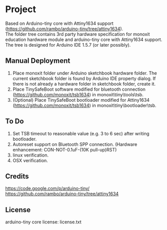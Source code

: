# Project
Based on Arduino-tiny core with Attiny1634 support (https://github.com/rambo/arduino-tiny/tree/attiny1634).  
The folder tree contains 3rd party hardware specification for monoxit education hardware module and arduino-tiny core with Attiny1634 support. The tree is designed for Arduino IDE 1.5.7 (or later possibly).

## Manual Deployment

1. Place monoxit folder under Arduino sketchbook hardware folder. The current sketchbook folder is found by Arduino IDE property dialog.  If there is not already a hardware folder in sketchbook folder, create it.
2. Place TinySafeBoot software modified for bluetooth connection (https://github.com/monoxit/tsb1634)  in monoxit\tiny\tools\tsb.
3. (Optional) Place TinySafeBoot bootloader modified for Attiny1634 (https://github.com/monoxit/tsb1634) in monoxit\tiny\bootloader\tsb.

## To Do
1. Set TSB timeout to reasonable value (e.g. 3 to 6 sec) after writing bootloader.
2. Autoreset support on Bluetooth SPP connection. (Hardware enhancement: CON-NOT-0.1uF-(10K pull-up)RST)
3. linux verification.
4. OSX verification.

## Credits
https://code.google.com/p/arduino-tiny/  
https://github.com/rambo/arduino-tiny/tree/attiny1634

## License
arduino-tiny core license: license.txt
